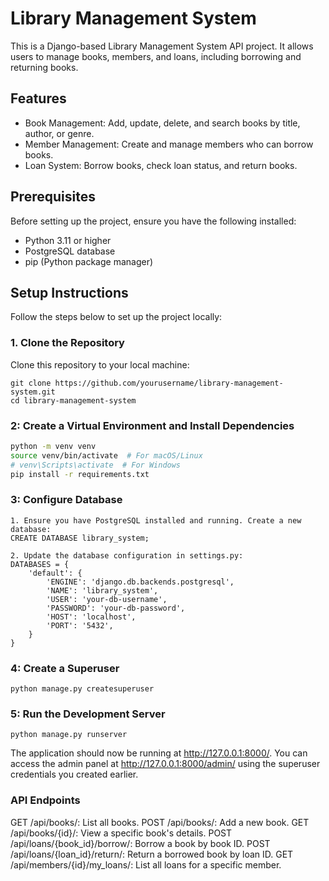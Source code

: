 # Library Management System

This is a Django-based Library Management System API project. It allows users to manage books, members, and loans, including borrowing and returning books.

## Features
- Book Management: Add, update, delete, and search books by title, author, or genre.
- Member Management: Create and manage members who can borrow books.
- Loan System: Borrow books, check loan status, and return books.

## Prerequisites

Before setting up the project, ensure you have the following installed:
- Python 3.11 or higher
- PostgreSQL database
- pip (Python package manager)

## Setup Instructions

Follow the steps below to set up the project locally:

### 1. Clone the Repository
Clone this repository to your local machine:
```
git clone https://github.com/yourusername/library-management-system.git
cd library-management-system
```
### 2: Create a Virtual Environment and Install Dependencies
```bash
python -m venv venv
source venv/bin/activate  # For macOS/Linux
# venv\Scripts\activate  # For Windows
pip install -r requirements.txt
```
### 3: Configure Database
```
1. Ensure you have PostgreSQL installed and running. Create a new database:
CREATE DATABASE library_system;

2. Update the database configuration in settings.py:
DATABASES = {
    'default': {
        'ENGINE': 'django.db.backends.postgresql',
        'NAME': 'library_system',
        'USER': 'your-db-username',
        'PASSWORD': 'your-db-password',
        'HOST': 'localhost',
        'PORT': '5432',
    }
}

```

### 4: Create a Superuser
```
python manage.py createsuperuser
```
### 5: Run the Development Server
```
python manage.py runserver
```
The application should now be running at http://127.0.0.1:8000/.
You can access the admin panel at http://127.0.0.1:8000/admin/ using the superuser credentials you created earlier.

### API Endpoints
GET /api/books/: List all books.
POST /api/books/: Add a new book.
GET /api/books/{id}/: View a specific book's details.
POST /api/loans/{book_id}/borrow/: Borrow a book by book ID.
POST /api/loans/{loan_id}/return/: Return a borrowed book by loan ID.
GET /api/members/{id}/my_loans/: List all loans for a specific member.


